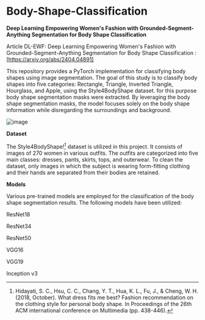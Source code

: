 # Body-Shape-Classification
**Deep Learning Empowering Women's Fashion with Grounded-Segment-Anything Segmentation for Body Shape Classification**

Article DL-EWF: Deep Learning Empowering Women's Fashion with Grounded-Segment-Anything Segmentation for Body Shape Classification : [https://arxiv.org/abs/2404.04891]

This repository provides a PyTorch implementation for classifying body shapes using image segmentation. The goal of this study is to classify body shapes into five categories: Rectangle, Triangle, Inverted Triangle, Hourglass, and Apple, using the Style4BodyShape dataset. for this purpose body shape segmentation masks were extracted. By leveraging the body shape segmentation masks, the model focuses solely on the body shape information while disregarding the surroundings and background. 

![image](https://github.com/Mahsa33/Body-Shape-Classification/assets/53941450/129ca327-bbf5-4d9f-a961-76345d8660dd)


**Dataset**

The Style4BodyShape![^1] dataset is utilized in this project. It consists of images of 270 women in various outfits. The outfits are categorized into five main classes: dresses, pants, skirts, tops, and outerwear. To clean the dataset, only images in which the subject is wearing form-fitting clothing and their hands are separated from their bodies are retained.

**Models**

Various pre-trained models are employed for the classification of the body shape segmentation results. The following models have been utilized:

ResNet18

ResNet34

ResNet50

VGG16

VGG19

Inception v3

[^1]:Hidayati, S. C., Hsu, C. C., Chang, Y. T., Hua, K. L., Fu, J., & Cheng, W. H. (2018, October). What dress fits me best? Fashion recommendation on the clothing style for personal body shape. In Proceedings of the 26th ACM international conference on Multimedia (pp. 438-446).
